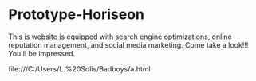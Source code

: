 
# Prototype-Horiseon
This is website is equipped with search engine optimizations, online reputation management, and social media marketing. Come take a look!!! You'll be impressed. 

file:///C:/Users/L.%20Solis/Badboys/a.html
